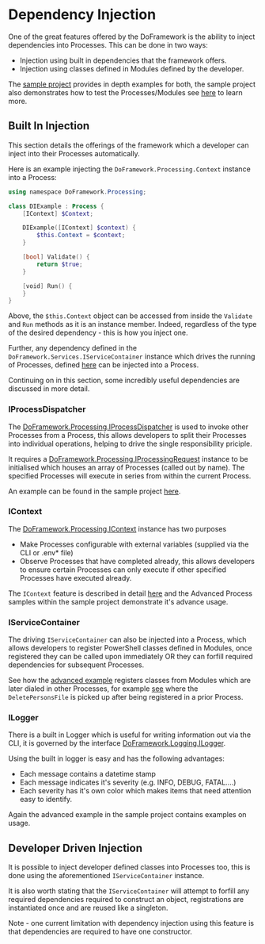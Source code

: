 # Dependency Injection
One of the great features offered by the DoFramework is the ability to inject dependencies into Processes. This can be done in two ways:
- Injection using built in dependencies that the framework offers.
- Injection using classes defined in Modules defined by the developer.

The [sample project](../Sample/SampleProject/) provides in depth examples for both, the sample project also demonstrates how to test the Processes/Modules see [here](./Testing.md) to learn more.

## Built In Injection
This section details the offerings of the framework which a developer can inject into their Processes automatically.

Here is an example injecting the `DoFramework.Processing.Context` instance into a Process:

```PowerShell
using namespace DoFramework.Processing;

class DIExample : Process {
    [IContext] $Context;

    DIExample([IContext] $context) {
        $this.Context = $context;
    }

    [bool] Validate() {
        return $true;
    }

    [void] Run() {
    }
}
```

Above, the `$this.Context` object can be accessed from inside the `Validate` and `Run` methods as it is an instance member. Indeed, regardless of the type of the desired dependency - this is how you inject one.

Further, any dependency defined in the `DoFramework.Services.IServiceContainer` instance which drives the running of Processes, defined [here](../src/DoCli/Objects/Services/ApplicationServiceContainer.psm1) can be injected into a Process.

Continuing on in this section, some incredibly useful dependencies are discussed in more detail.

### IProcessDispatcher
The [DoFramework.Processing.IProcessDispatcher](../src/DoFramework/DoFramework/Processing/Invocation/IProcessDispatcher.cs) is used to invoke other Processes from a Process, this allows developers to split their Processes into individual operations, helping to drive the single responsibility priciple.

It requires a [DoFramework.Processing.IProcessingRequest](../src/DoFramework/DoFramework/Processing/Invocation/IProcessingRequest.cs) instance to be initialised which houses an array of Processes (called out by name). The specified Processes will execute in series from within the current Process.

An example can be found in the sample project [here](../Sample/SampleProject/Processes/Advanced/AdvancedProcess.ps1).

### IContext
The [DoFramework.Processing.IContext](../src/DoFramework/DoFramework/Processing/Context/IContext.cs) instance has two purposes
- Make Processes configurable with external variables (supplied via the CLI or .env* file)
- Observe Processes that have completed already, this allows developers to ensure certain Processes can only execute if other specified Processes have executed already.

The `IContext` feature is described in detail [here](./ProcessContext.md) and the Advanced Process samples within the sample project demonstrate it's advance usage.

### IServiceContainer
The driving `IServiceContainer` can also be injected into a Process, which allows developers to register PowerShell classes defined in Modules, once registered they can be called upon immediately OR they can forfill required dependencies for subsequent Processes.

See how the [advanced example](../Sample/SampleProject/Processes/Advanced/Registrations.ps1) registers classes from Modules which are later dialed in other Processes, for example [see](../Sample/SampleProject/Processes/Advanced/DeleteFile.ps1) where the `DeletePersonsFile` is picked up after being registered in a prior Process.

### ILogger
There is a built in Logger which is useful for writing information out via the CLI, it is governed by the interface [DoFramework.Logging.ILogger](../src/DoFramework/DoFramework/Logging/ILogger.cs).

Using the built in logger is easy and has the following advantages:
- Each message contains a datetime stamp
- Each message indicates it's severity (e.g. INFO, DEBUG, FATAL....)
- Each severity has it's own color which makes items that need attention easy to identify.

Again the advanced example in the sample project contains examples on usage. 

## Developer Driven Injection
It is possible to inject developer defined classes into Processes too, this is done using the aforementioned `IServiceContainer` instance.

It is also worth stating that the `IServiceContainer` will attempt to forfill any required dependencies required to construct an object, registrations are instantiated once and are reused like a singleton.

Note - one current limitation with dependency injection using this feature is that dependencies are required to have one constructor.